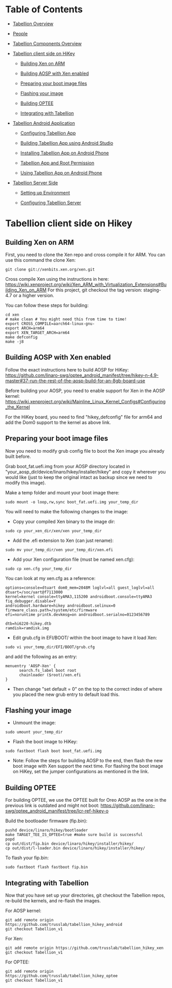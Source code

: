 # Table of Contents

- [Tabellion Overview](../README.md#tabellion-overview)

- [People](../README.md#people)

- [Tabellion Components Overview](tabellion_components_overview.md#tabellion-components-overview)

- [Tabellion client side on HiKey](tabellion_client_side_on_hikey.md#tabellion-client-side-on-hikey)

    - [Building Xen on ARM](tabellion_client_side_on_hikey.md#building-xen-on-arm)

    - [Building AOSP with Xen enabled](tabellion_client_side_on_hikey.md#building-aosp-with-xen-enabled)

    - [Preparing your boot image files](tabellion_client_side_on_hikey.md#preparing-your-boot-image-files)

    - [Flashing your image](tabellion_client_side_on_hikey.md#flashing-your-image)

    - [Building OPTEE](tabellion_client_side_on_hikey.md#building-optee)

    - [Integrating with Tabellion](tabellion_client_side_on_hikey.md#integrating-with-tabellion)
    
- [Tabellion Android Application](tabellion_android_application.md#tabellion-android-application)

    - [Configuring Tabellion App](tabellion_android_application.md#configuring-tabellion-app)

    - [Building Tabellion App using Android Studio](tabellion_android_application.md#building-tabellion-app-using-android-studio)

    - [Installing Tabellion App on Android Phone](tabellion_android_application.md#installing-tabellion-app-on-android-phone)

    - [Tabellion App and Root Permission](tabellion_android_application.md#tabellion-app-and-root-permission)

    - [Using Tabellion App on Android Phone](tabellion_android_application.md#using-tabellion-app-on-android-phone)

- [Tabellion Server Side](tabellion_server_side.md#tabellion-server-side)

    - [Setting up Environment](tabellion_server_side.md#setting-up-environment)

    - [Configuring Tabellion Server](tabellion_server_side.md#configuring-tabellion-server)

# Tabellion client side on Hikey

## Building Xen on ARM

First, you need to clone the Xen repo and cross compile it for ARM.
You can use this command the clone Xen:

```
git clone git://xenbits.xen.org/xen.git
```

Cross compile Xen using the instructions in here:
https://wiki.xenproject.org/wiki/Xen_ARM_with_Virtualization_Extensions#Building_Xen_on_ARM
For this project, git checkout the tag version: staging-4.7 or a higher version.

You can follow these steps for building:

```
cd xen
# make clean # You might need this from time to time!
export CROSS_COMPILE=aarch64-linux-gnu-
export ARCH=arm64
export XEN_TARGET_ARCH=arm64
make defconfig
make -j8
```

## Building AOSP with Xen enabled

Follow the exact instructions here to build AOSP for HiKey:
https://github.com/linaro-swg/optee_android_manifest/tree/hikey-n-4.9-master#37-run-the-rest-of-the-aosp-build-for-an-8gb-board-use

Before building your AOSP, you need to enable support for Xen in the AOSP kernel:
https://wiki.xenproject.org/wiki/Mainline_Linux_Kernel_Configs#Configuring_the_Kernel

For the HiKey board, you need to find "hikey_defconfig" file for arm64 and add the Dom0 support to the kernel as above link.

## Preparing your boot image files

Now you need to modify grub config file to boot the Xen image you already built before.

Grab boot_fat.uefi.img from your AOSP directory located in "your_aosp_dir/device/linaro/hikey/installer/hikey" and copy it wherever you would like (just to keep the original intact as backup since we need to modify this image). 

Make a temp folder and mount your boot image there:

```
sudo mount -o loop,rw,sync boot_fat.uefi.img your_temp_dir
```

You will need to make the following changes to the image:

- Copy your compiled Xen binary to the image dir:

```
sudo cp your_xen_dir/xen/xen your_temp_dir
```

- Add the .efi extension to Xen (can just rename):

```
sudo mv your_temp_dir/xen your_temp_dir/xen.efi
```

- Add your Xen configuration file (must be named xen.cfg):

```
sudo cp xen.cfg your_temp_dir
```

You can look at my xen.cfg as a reference:

```
options=console=dtuart dom0_mem=2048M loglvl=all guest_loglvl=all dtuart=/soc/uart@f7113000
kernel=kernel console=ttyAMA3,115200 androidboot.console=ttyAMA3 fiq_debugger.disable=Y
androidboot.hardware=hikey androidboot.selinux=0 firmware_class.path=/system/etc/firmware
efi=noruntime printk.devkmsg=on androidboot.serialno=0123456789

dtb=hi6220-hikey.dtb
ramdisk=ramdisk.img
```

- Edit grub.cfg in EFI/BOOT/ within the boot image to have it load Xen:

```
sudo vi your_temp_dir/EFI/BOOT/grub.cfg
```

and add the following as an entry:

```
menuentry 'AOSP-Xen' {
      search.fs_label boot root
      chainloader ($root)/xen.efi
}
```

- Then change "set default = 0" on the top to the correct index of where you placed the new grub entry to default load this.

## Flashing your image

- Unmount the image:

```
sudo umount your_temp_dir
```

- Flash the boot image to HiKey:

```
sudo fastboot flash boot boot_fat.uefi.img
```

* Note: Follow the steps for building AOSP to the end, then flash the new boot image with Xen support the next time.
For flashing the boot image on HiKey, set the jumper configurations as mentioned in the link.

## Building OPTEE

For building OPTEE, we use the OPTEE built for Oreo AOSP as the one in the previous link is outdated and might not boot:
https://github.com/linaro-swg/optee_android_manifest/tree/lcr-ref-hikey-o

Build the bootloader firmware (fip.bin):

```
pushd device/linaro/hikey/bootloader
make TARGET_TEE_IS_OPTEE=true #make sure build is successful
popd
cp out/dist/fip.bin device/linaro/hikey/installer/hikey/
cp out/dist/l-loader.bin device/linaro/hikey/installer/hikey/
```

To flash your fip.bin:

```
sudo fastboot flash fastboot fip.bin
```

## Integrating with Tabellion

Now that you have set up your directories, git checkout the Tabellion repos, re-build the kernels, and re-flash the images.

For AOSP kernel:

```
git add remote origin https://github.com/trusslab/tabellion_hikey_android
git checkout Tabellion_v1
```

For Xen:

```
git add remote origin https://github.com/trusslab/tabellion_hikey_xen
git checkout Tabellion_v1
```

For OPTEE:

```
git add remote origin https://github.com/trusslab/tabellion_hikey_optee
git checkout Tabellion_v1
```

